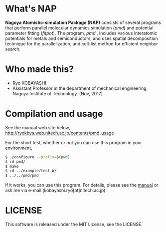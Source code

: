 # What's NAP
**Nagoya Atomistic-simulation Package (NAP)** consists of several programs that perform parallel molecular dynamics simulation (*pmd*) and potential parameter fitting (*fitpot*).
The program, *pmd* , includes various interatomic potentials for metals and semiconductors,
and uses spatial decomposition technique for the parallelization, and cell-list method for efficient neighbor search.

# Who made this?
* Ryo KOBAYASHI
* Assistant Professor in the department of mechanical engineering, Nagoya Institute of Technology. (Nov, 2017)

# Compilation and usage
See the manual web site below,
http://ryokbys.web.nitech.ac.jp/contents/pmd_usage

For the short test, whether or not you can use this program in your environment,

```bash
$ ./configure --prefix=$(pwd)
$ cd pmd/
$ make
$ cd ../example/test_W/
$ ../../pmd/pmd
```

If it works, you can use this program.
For details, please see the [manual](http://ryokbys.web.nitech.ac.jp/contents/pmd_usage) or ask me via e-mail (kobayashi.ryo[at]nitech.ac.jp).

# LICENSE
This software is released under the MIT License, see the LICENSE.
